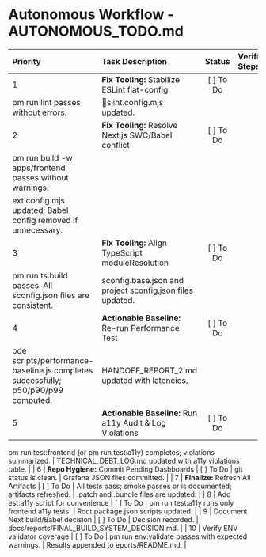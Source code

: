 # Autonomous Workflow - AUTONOMOUS_TODO.md

| Priority | Task Description | Status | Verification Steps | Artifacts & Notes |
|:---|:---|:---:|:---|:---|
| 1 | **Fix Tooling:** Stabilize ESLint flat-config | [ ] To Do | 
pm run lint passes without errors. | slint.config.mjs updated. |
| 2 | **Fix Tooling:** Resolve Next.js SWC/Babel conflict | [ ] To Do | 
pm run build -w apps/frontend passes without warnings. | 
ext.config.mjs updated; Babel config removed if unnecessary. |
| 3 | **Fix Tooling:** Align TypeScript moduleResolution | [ ] To Do | 
pm run ts:build passes. All 	sconfig.json files are consistent. | 	sconfig.base.json and project 	sconfig.json files updated. |
| 4 | **Actionable Baseline:** Re-run Performance Test | [ ] To Do | 
ode scripts/performance-baseline.js completes successfully; p50/p90/p99 computed. | HANDOFF_REPORT_2.md updated with latencies. |
| 5 | **Actionable Baseline:** Run a11y Audit & Log Violations | [ ] To Do | 
pm run test:frontend (or 
pm run test:a11y) completes; violations summarized. | TECHNICAL_DEBT_LOG.md updated with a11y violations table. |
| 6 | **Repo Hygiene:** Commit Pending Dashboards | [ ] To Do | git status is clean. | Grafana JSON files committed. |
| 7 | **Finalize:** Refresh All Artifacts | [ ] To Do | All tests pass; smoke passes or is documented; artifacts refreshed. | .patch and .bundle files are updated. |
| 8 | Add 	est:a11y script for convenience | [ ] To Do | 
pm run test:a11y runs only frontend a11y tests. | Root package.json scripts updated. |
| 9 | Document Next build/Babel decision | [ ] To Do | Decision recorded. | docs/reports/FINAL_BUILD_SYSTEM_DECISION.md. |
| 10 | Verify ENV validator coverage | [ ] To Do | 
pm run env:validate passes with expected warnings. | Results appended to eports/README.md. |
